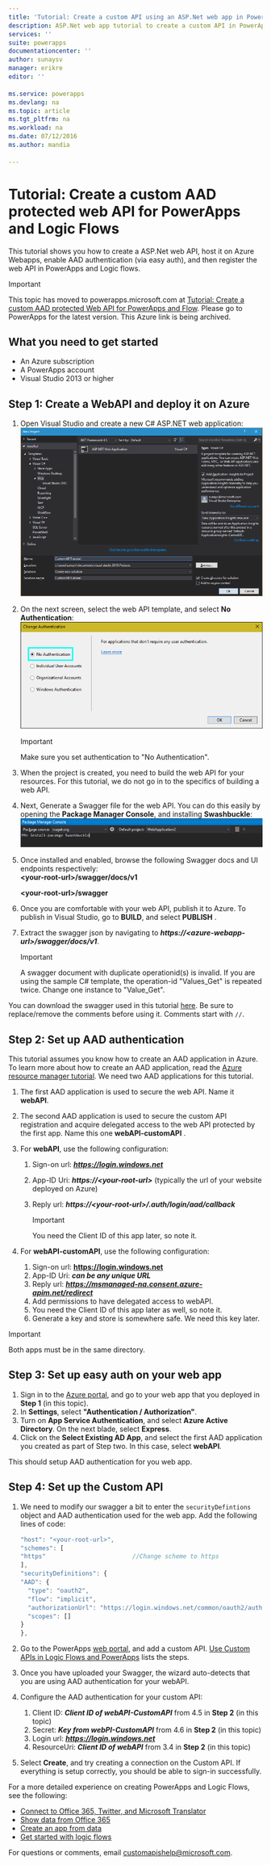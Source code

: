 ```yaml
---
title: 'Tutorial: Create a custom API using an ASP.Net web app in PowerApps and Logic Flows | Microsoft Azure'
description: ASP.Net web app tutorial to create a custom API in PowerApps and Logic Flows
services: ''
suite: powerapps
documentationcenter: ''
author: sunaysv
manager: erikre
editor: ''

ms.service: powerapps
ms.devlang: na
ms.topic: article
ms.tgt_pltfrm: na
ms.workload: na
ms.date: 07/12/2016
ms.author: mandia

---
```

# Tutorial: Create a custom AAD protected web API for PowerApps and Logic Flows
This tutorial shows you how to create a ASP.Net web API, host it on Azure Webapps, enable AAD authentication (via easy auth), and then register the web API in PowerApps and Logic flows. 

> [!IMPORTANT]
> This topic has moved to powerapps.microsoft.com at [Tutorial: Create a custom AAD protected Web API for PowerApps and Flow](https://powerapps.microsoft.com/tutorials/customapi-web-api-tutorial/). Please go to PowerApps for the latest version. This Azure link is being archived.
> 
> 

## What you need to get started
* An Azure subscription
* A PowerApps account
* Visual Studio 2013 or higher

## Step 1: Create a WebAPI and deploy it on Azure
1. Open Visual Studio and create a new C# ASP.NET web application:  
   ![](./media/powerapps-web-api-tutorial/newwebapp.png "New WebApp")
2. On the next screen, select the web API template, and select **No Authentication**:  
   ![](./media/powerapps-web-api-tutorial/noauth.png "No Authorization")
   
   > [!IMPORTANT]
   > Make sure you set authentication to "No Authentication".
   > 
   > 
3. When the project is created, you need to build the web API for your resources. For this tutorial, we do not go in to the specifics of building a web API.
4. Next, Generate a Swagger file for the web API. You can do this easily by opening the **Package Manager Console**, and installing **Swashbuckle**:  
   ![](./media/powerapps-web-api-tutorial/swashbuckle-console.png "Swashbuckle console")
5. Once installed and enabled, browse the following Swagger docs and UI endpoints respectively:  
   **\<your-root-url\>/swagger/docs/v1**  
   
     **\<your-root-url\>/swagger**  
6. Once you are comfortable with your web API, publish it to Azure. To publish in Visual Studio, go to **BUILD**, and select **PUBLISH** .
7. Extract the swagger json by navigating to ***https://\<azure-webapp-url\>/swagger/docs/v1***.  
   
   > [!IMPORTANT]
   > A swagger document with duplicate operationid(s) is invalid. If you are using the sample C# template, the operation-id "Values_Get" is repeated twice. Change one instance to "Value_Get".
   > 
   > 

You can download the swagger used in this tutorial [here][6]. Be sure to replace/remove the comments before using it. Comments start with `//`.

## Step 2: Set up AAD authentication
This tutorial assumes you know how to create an AAD application in Azure. To learn more about how to create an AAD application, read the [Azure resource manager tutorial](powerapps-azure-resource-manager-tutorial.md). We need two AAD applications for this tutorial. 

1. The first AAD application is used to secure the web API. Name it **webAPI**.
2. The second AAD application is used to secure the custom API registration and acquire delegated access to the web API protected by the first app. Name this one **webAPI-customAPI** .
3. For **webAPI**, use the following configuration:  
   
   1. Sign-on url: ***https://login.windows.net***
   2. App-ID Uri: ***https://\<your-root-url\>*** (typically the url of your website deployed on Azure)
   3. Reply url: ***https://\<your-root-url\>/.auth/login/aad/callback***  
      
      > [!IMPORTANT]
      > You need the Client ID of this app later, so note it.
      > 
      > 
4. For **webAPI-customAPI**, use the following configuration:  
   
   1. Sign-on url: **https://login.windows.net**
   2. App-ID Uri: ***can be any unique URL***
   3. Reply url: ***https://msmanaged-na.consent.azure-apim.net/redirect***
   4. Add permissions to have delegated access to webAPI.
   5. You need the Client ID of this app later as well, so note it.
   6. Generate a key and store is somewhere safe. We need this key later.

> [!IMPORTANT]
> Both apps must be in the same directory.
> 
> 

## Step 3: Set up easy auth on your web app
1. Sign in to the [Azure portal](https://portal.azure.com), and go to your web app that you deployed in **Step 1** (in this topic).
2. In **Settings**, select **"Authentication / Authorization"**.
3. Turn on **App Service Authentication**, and select **Azure Active Directory**.  On the next blade, select **Express**.  
4. Click on the **Select Existing AD App**, and select the first AAD application you created as part of Step two. In this case, select **webAPI**.

This should setup AAD authentication for you web app.

## Step 4: Set up the Custom API
1. We need to modify our swagger a bit to enter the `securityDefintions` object and AAD authentication used for the web app. Add the following lines of code: 
   
    ```javascript
   "host": "<your-root-url>",
   "schemes": [
    "https"                        //Change scheme to https 
   ],
   "securityDefinitions": {
    "AAD": {
      "type": "oauth2",
      "flow": "implicit",
      "authorizationUrl": "https://login.windows.net/common/oauth2/authorize",
      "scopes": []
    }
   },
    ```
2. Go to the PowerApps [web portal][1], and add a custom API.  [Use Custom APIs in Logic Flows and PowerApps](powerapps-register-custom-api.md) lists the steps.
3. Once you have uploaded your Swagger, the wizard auto-detects that you are using AAD authentication for your webAPI.
4. Configure the AAD authentication for your custom API:  
   
   1. Client ID: ***Client ID of webAPI-CustomAPI*** from 4.5 in **Step 2** (in this topic)
   2. Secret: ***Key from webPI-CustomAPI*** from 4.6 in **Step 2** (in this topic)
   3. Login url: ***https://login.windows.net***
   4. ResourceUri: ***Client ID of webAPI*** from 3.4 in **Step 2** (in this topic)
5. Select **Create**, and try creating a connection on the Custom API. If everything is setup correctly, you should be able to sign-in successfully. 

For a more detailed experience on creating PowerApps and Logic Flows, see the following: 

* [Connect to Office 365, Twitter, and Microsoft Translator][5]
* [Show data from Office 365][4]
* [Create an app from data][3]
* [Get started with logic flows][2]

For questions or comments, email [customapishelp@microsoft.com](mailto:customapishelp@microsoft.com).

<!--Reference links in article-->
[1]: https://web.powerapps.com
[2]: https://powerapps.microsoft.com/tutorials/get-started-logic-flow/
[3]: https://powerapps.microsoft.com/tutorials/get-started-create-from-data/
[4]: https://powerapps.microsoft.com/tutorials/show-office-data/
[5]: https://powerapps.microsoft.com/tutorials/powerapps-api-functions/
[6]: http://pwrappssamples.blob.core.windows.net/samples/webAPI.json
